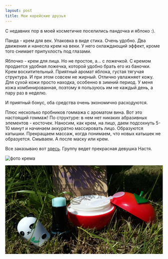 ```yaml
---
layout: post
title: Мои корейские друзья
---
```


С недавних пор в моей косметичке поселились пандочка и яблоко :).

Панда - крем для век. Упаковка в виде стика. Очень удобно. Два движения и нанесла крем на веки. У него охлаждающий эффект, кроме того снимает припухлость под глазами.

Яблочко - крем для лица. Но не простое, а... с ложечкой. 
С кремом продается удобная ложечка, которой удобно брать его из баночки. Крем восхитительный. Приятный аромат яблока, густая тягучая структура. И при этом совсем не жирный. Отлично увлажняет кожу. Для сухой кожи просто находка, особенно в зимний период. У меня кожа комбинированная, поэтому я пользуюсь им не каждый день, а пару раз в неделю. 

И приятный бонус, оба средства очень экономично расходуются.

Плюс несколько пробников гоммажа с ароматом вина. Вот это настоящий гоммаж! По структуре: в нем нет никаких абразивных элементов - косточек. Наносим, как крем, на лицо, даем подсохнуть 5-10 минут и начинаем аккуратно массировать лицо. Образуются катышки. Прекращаем массаж, когда понимаем, что новых катышек не образуется. Смываем. А после маску или крем.

Все заказываю вот [здесь](http://vk.com/samkoreanbeauty). Группу ведет прекрасная девушка Настя.

![фото крема](/images/apple&panda/close.jpg)

![фото крема](/images/apple&panda/open.jpg)